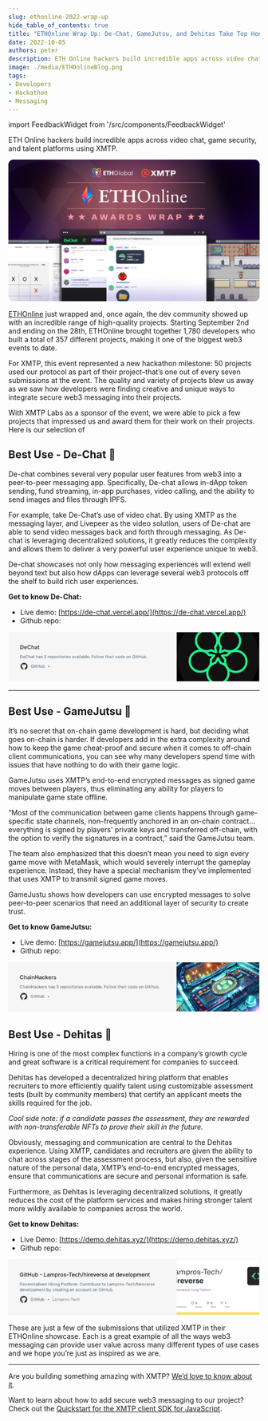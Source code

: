 ```yaml
---
slug: ethonline-2022-wrap-up
hide_table_of_contents: true
title: "ETHOnline Wrap Up: De-Chat, GameJutsu, and Dehitas Take Top Honors"
date: 2022-10-05
authors: peter
description: ETH Online hackers build incredible apps across video chat, game security, and talent platforms using XMTP.
image: ./media/ETHOnlineBlog.png
tags:
- Developers
- Hackathon
- Messaging
---
```

import FeedbackWidget from '/src/components/FeedbackWidget'

ETH Online hackers build incredible apps across video chat, game security, and talent platforms using XMTP.

![ETHOnline awards wrap card](./media/ETHOnlineBlog.png)

<!--truncate-->

[ETHOnline](https://online.ethglobal.com/) just wrapped and, once again, the dev community showed up with an incredible range of high-quality projects.  Starting September 2nd and ending on the 28th, ETHOnline brought together 1,780 developers who built a total of 357 different projects, making it one of the biggest web3 events to date.

For XMTP, this event represented a new hackathon milestone: 50 projects used our protocol as part of their project–that’s one out of every seven submissions at the event. The quality and variety of projects blew us away as we saw how developers were finding creative and unique ways to integrate secure web3 messaging into their projects.

With XMTP Labs as a sponsor of the event, we were able to pick a few projects that impressed us and award them for their work on their projects. Here is our selection of


## Best Use - De-Chat 🥇

De-chat combines several very popular user features from web3 into a peer-to-peer messaging app. Specifically, De-chat allows in-dApp token sending, fund streaming, in-app purchases, video calling, and the ability to send images and files through IPFS.

For example, take De-Chat’s use of video chat. By using XMTP as the messaging layer, and Livepeer as the video solution, users of De-chat are able to send video messages back and forth through messaging. As De-chat is leveraging decentralized solutions, it greatly reduces the complexity and allows them to deliver a very powerful user experience unique to web3.

De-chat showcases not only how messaging experiences will extend well beyond text but also how dApps can leverage several web3 protocols off the shelf to build rich user experiences.

**Get to know De-Chat:**

* Live demo: [https://de-chat.vercel.app/](https://de-chat.vercel.app/)
* Github repo:

[![dechat-repo-card.png](media/dechat-repo-card.png)](https://github.com/De-Chat)

---


## Best Use - GameJutsu  🥈

It’s no secret that on-chain game development is hard, but deciding what goes on-chain is harder. If developers add in the extra complexity around how to keep the game cheat-proof and secure when it comes to off-chain client communications, you can see why many developers spend time with issues that have nothing to do with their game logic.

GameJutsu uses XMTP’s end-to-end encrypted messages as signed game moves between players, thus eliminating any ability for players to manipulate game state offline.

“Most of the communication between game clients happens through game-specific state channels, non-frequently anchored in an on-chain contract…everything is signed by players' private keys and transferred off-chain, with the option to verify the signatures in a contract,” said the GameJutsu team.

The team also emphasized that this doesn’t mean you need to sign every game move with MetaMask, which would severely interrupt the gameplay experience. Instead, they have a special mechanism they’ve implemented that uses XMTP to transmit signed game moves.

GameJustu shows how developers can use encrypted messages to solve peer-to-peer scenarios that need an additional layer of security to create trust.

**Get to know GameJutsu:**

* Live demo: [https://gamejutsu.app/](https://gamejutsu.app/)
* Github repo:

[![chainhackers-repo-card.png](media/chainhackers-repo-card.png)](https://github.com/ChainHackers)


## Best Use - Dehitas 🥉

Hiring is one of the most complex functions in a company’s growth cycle and great software is a critical requirement for companies to succeed.

Dehitas has developed a decentralized hiring platform that enables recruiters to more efficiently qualify talent using customizable assessment tests (built by community members) that certify an applicant meets the skills required for the job.

_Cool side note: if a candidate passes the assessment, they are rewarded with non-transferable NFTs to prove their skill in the future._

Obviously, messaging and communication are central to the Dehitas experience. Using XMTP, candidates and recruiters are given the ability to chat across stages of the assessment process, but also, given the sensitive nature of the personal data, XMTP’s end-to-end encrypted messages, ensure that communications are secure and personal information is safe.

Furthermore, as Dehitas is leveraging decentralized solutions, it greatly reduces the cost of the platform services and makes hiring stronger talent more wildly available to companies across the world.

**Get to know Dehitas:**

* Live Demo: [https://demo.dehitas.xyz/](https://demo.dehitas.xyz/)
* Github repo:

[![dehitas-repo-card.png](media/dehitas-repo-card.png)](https://github.com/Lampros-Tech/hireverse/tree/development)

These are just a few of the submissions that utilized XMTP in their ETHOnline showcase. Each is a great example of all the ways web3 messaging can provide user value across many different types of use cases and we hope you’re just as inspired as we are.

---

Are you building something amazing with XMTP? [We’d love to know about it](https://twitter.com/xmtp_).

Want to learn about how to add secure web3 messaging to our project? Check out the [Quickstart for the XMTP client SDK for JavaScript](/docs/client-sdk/javascript/tutorials/quickstart).

<br/>
<FeedbackWidget />
